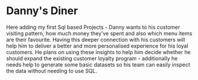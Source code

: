 # Danny's Diner
Here adding my first Sql based Projects - Danny wants to his customer visiting pattern, how much money they’ve spent and also which menu items are their favourite. Having this deeper connection with his customers will help him to deliver a better and more personalised experience for his loyal customers.
He plans on using these insights to help him decide whether he should expand the existing customer loyalty program - additionally he needs help to generate some basic datasets so his team can easily inspect the data without needing to use SQL.
